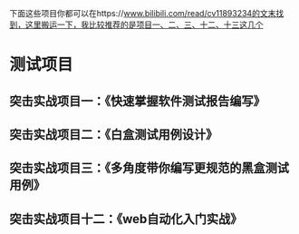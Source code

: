 下面这些项目你都可以在https://www.bilibili.com/read/cv11893234的文末找到，这里搬运一下，我比较推荐的是项目一、二、三、十二、十三这几个

# 测试项目

## **突击实战项目一：《快速掌握软件测试报告编写》**


## **突击实战项目二：《白盒测试用例设计》**



## **突击实战项目三：《多角度带你编写更规范的黑盒测试用例》**



## **突击实战项目十二：《web自动化入门实战》**

